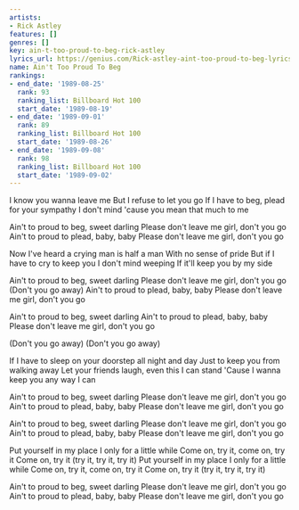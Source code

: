 ```yaml
---
artists:
- Rick Astley
features: []
genres: []
key: ain-t-too-proud-to-beg-rick-astley
lyrics_url: https://genius.com/Rick-astley-aint-too-proud-to-beg-lyrics
name: Ain't Too Proud To Beg
rankings:
- end_date: '1989-08-25'
  rank: 93
  ranking_list: Billboard Hot 100
  start_date: '1989-08-19'
- end_date: '1989-09-01'
  rank: 89
  ranking_list: Billboard Hot 100
  start_date: '1989-08-26'
- end_date: '1989-09-08'
  rank: 98
  ranking_list: Billboard Hot 100
  start_date: '1989-09-02'
---
```

I know you wanna leave me
But I refuse to let you go
If I have to beg, plead for your sympathy
I don't mind 'cause you mean that much to me

Ain't to proud to beg, sweet darling
Please don't leave me girl, don't you go
Ain't to proud to plead, baby, baby
Please don't leave me girl, don't you go

Now I've heard a crying man is half a man
With no sense of pride
But if I have to cry to keep you
I don't mind weeping
If it'll keep you by my side

Ain't to proud to beg, sweet darling
Please don't leave me girl, don't you go
(Don't you go away)
Ain't to proud to plead, baby, baby
Please don't leave me girl, don't you go

Ain't to proud to beg, sweet darling
Ain't to proud to plead, baby, baby
Please don't leave me girl, don't you go

(Don't you go away)
(Don't you go away)

If I have to sleep on your doorstep all night and day
Just to keep you from walking away
Let your friends laugh, even this I can stand
'Cause I wanna keep you any way I can

Ain't to proud to beg, sweet darling
Please don't leave me girl, don't you go
Ain't to proud to plead, baby, baby
Please don't leave me girl, don't you go

Ain't to proud to beg, sweet darling
Please don't leave me girl, don't you go
Ain't to proud to plead, baby, baby
Please don't leave me girl, don't you go

Put yourself in my place
I only for a little while
Come on, try it, come on, try it
Come on, try it (try it, try it, try it)
Put yourself in my place
I only for a little while
Come on, try it, come on, try it
Come on, try it (try it, try it, try it)

Ain't to proud to beg, sweet darling
Please don't leave me girl, don't you go
Ain't to proud to plead, baby, baby
Please don't leave me girl, don't you go
